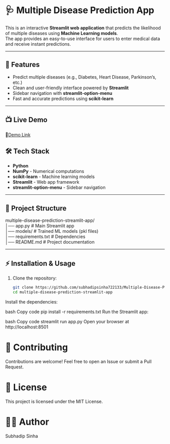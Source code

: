 # 🩺 Multiple Disease Prediction App

This is an interactive **Streamlit web application** that predicts the likelihood of multiple diseases using **Machine Learning models**.  
The app provides an easy-to-use interface for users to enter medical data and receive instant predictions.

---

## 🚀 Features
- Predict multiple diseases (e.g., Diabetes, Heart Disease, Parkinson’s, etc.)
- Clean and user-friendly interface powered by **Streamlit**
- Sidebar navigation with **streamlit-option-menu**
- Fast and accurate predictions using **scikit-learn**

---
## 📺 Live Demo 
🔗[Demo Link](https://multiple-disease-prediction-eow7qwkclzfe3c7a92j5ga.streamlit.app/)


## 🛠️ Tech Stack
- **Python**
- **NumPy** - Numerical computations  
- **scikit-learn** - Machine learning models  
- **Streamlit** - Web app framework  
- **streamlit-option-menu** - Sidebar navigation  

---

## 📂 Project Structure
multiple-disease-prediction-streamlit-app/<br>
│── app.py # Main Streamlit app<br>
│── models/ # Trained ML models (pkl files)<br>
│── requirements.txt # Dependencies<br>
│── README.md # Project documentation<br>



---

## ⚡ Installation & Usage
1. Clone the repository:
   ```bash
   git clone https://github.com/subhadipsinha722133/Multiple-Disease-Prediction.git
   cd multiple-disease-prediction-streamlit-app
Install the dependencies:

bash
Copy code
pip install -r requirements.txt
Run the Streamlit app:

bash
Copy code
streamlit run app.py
Open your browser at http://localhost:8501


# 🤝 Contributing
Contributions are welcome!
Feel free to open an Issue or submit a Pull Request.

# 📜 License
This project is licensed under the MIT License.

# 👨‍💻 Author

Subhadip Sinha


